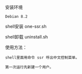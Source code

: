 
安装环境

    Debian 8.2 


shell安装
one-ssr.sh

 
shell卸载
uninstall.sh


使用方法：
    
	shell里面用命令 ssr 呼出中文控制菜单。
	
	第一次运行先新建一个用户。
	
	
